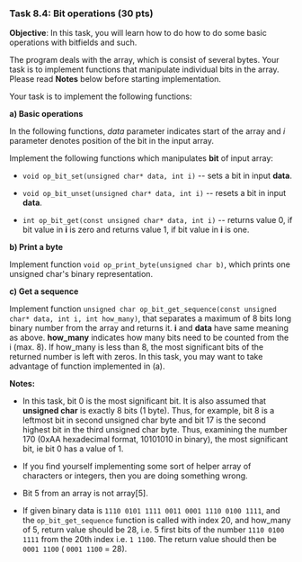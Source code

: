 ### Task 8.4: Bit operations (30 pts)

**Objective**: In this task, you will learn how to do how to do some basic operations
with bitfields and such.

The program deals with the array, which is consist of several bytes. Your task is
to implement functions that manipulate individual bits in the array. Please read
**Notes** below before starting implementation.

Your task is to implement the following functions:

**a) Basic operations**

In the following functions, *data* parameter indicates start of the array and *i*
parameter denotes position of the bit in the input array.

Implement the following functions which manipulates **bit** of input array:

* `void op_bit_set(unsigned char* data, int i)` -- sets a bit in input **data**.

* `void op_bit_unset(unsigned char* data, int i)` -- resets a bit in input **data**.

* `int op_bit_get(const unsigned char* data, int i)` -- returns value 0, if bit value
   in **i** is zero and returns value 1, if bit value in **i** is one.

**b) Print a byte**

Implement function `void op_print_byte(unsigned char b)`, which prints one unsigned char's binary representation.

**c) Get a sequence**

Implement function `unsigned char op_bit_get_sequence(const unsigned char* data, int i, int how_many)`, that separates a maximum of 8 bits long binary number from the array
and returns it. **i** and **data** have same meaning as above. **how_many** indicates
how many bits need to be counted from the i (max. 8). If how_many is less than 8,
the most significant bits of the returned number is left with zeros. In this
task, you may want to take advantage of function implemented in (a).

**Notes:**

  * In this task, bit 0 is the most significant bit. It is also assumed that **unsigned
    char** is exactly 8 bits (1 byte). Thus, for example, bit 8 is a leftmost bit in second
    unsigned char byte and bit 17 is the second highest bit in the third unsigned
    char byte. Thus, examining the number 170 (0xAA hexadecimal format, 10101010
    in binary), the most significant bit, ie bit 0 has a value of 1.

  * If you find yourself implementing some sort of helper array of characters or
    integers, then you are doing something wrong.

  * Bit 5 from an array is not array[5].

  * If given binary data is `1110 0101 1111 0011 0001 1110 0100 1111`,
    and the `op_bit_get_sequence` function is called with index 20, and how_many of 5,
    return value should be 28, i.e. 5 first bits of the number `1110 0100 1111`
    from the 20th index i.e. `1 1100`. The return value should then be `0001 1100`
    ( ` 0001 1100 ` = 28).
